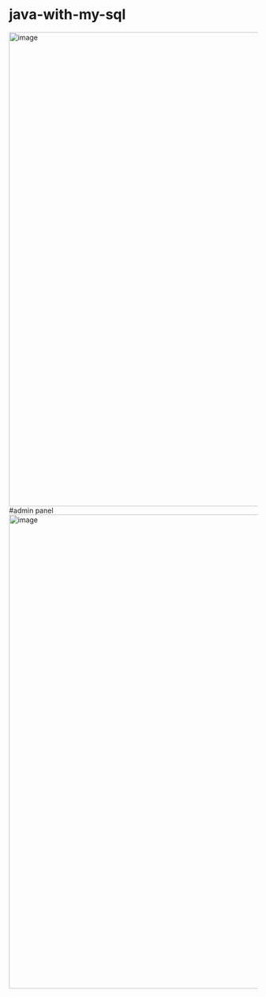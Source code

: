 # java-with-my-sql
<img width="960" alt="image" src="https://user-images.githubusercontent.com/73772907/223223173-b12ccd3a-c955-45fa-a2fa-1abc70213a41.png">
#admin panel

<img width="960" alt="image" src="https://user-images.githubusercontent.com/73772907/224670107-d7e0e6cc-3b17-46ca-9e5c-0c95370ac0c8.png">
